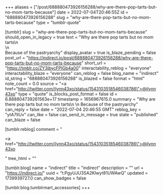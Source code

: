 +++
aliases = ["/post/688880473926156288/why-are-there-pop-tarts-but-no-mom-tarts-because"]
date = 2022-07-04T20:46:55Z
id = "688880473926156288"
slug = "why-are-there-pop-tarts-but-no-mom-tarts-because"
type = "tumblr-quote"

[tumblr]
slug = "why-are-there-pop-tarts-but-no-mom-tarts-because"
should_open_in_legacy = true
text = "Why are there pop tarts but no mom tarts\n<br/>\n<br/>Because of the pastryarchy"
display_avatar = true
is_blaze_pending = false
post_url = "https://indirect.io/post/688880473926156288/why-are-there-pop-tarts-but-no-mom-tarts-because"
short_url = "https://tmblr.co/ZY3jbycFPIGb4a00"
interactability_reblog = "everyone"
interactability_blaze = "everyone"
can_reblog = false
blog_name = "indirect"
id_string = "688880473926156288"
is_blazed = false
format = "html"
note_count = 0.0
source = "<a href=\"http://twitter.com/jlynn43xo/status/1543103518546038786\">@jlynn43xo</a>"
type = "quote"
is_blocks_post_format = false
id = 6.888804739261563e+17
timestamp = 1656967615.0
summary = "Why are there pop tarts but no mom tarts\n \n Because of the pastryarchy"
can_reply = false
date = "2022-07-04 20:46:55 GMT"
reblog_key = "ytA7IIUv"
can_like = false
can_send_in_message = true
state = "published"
can_blaze = false

[tumblr.reblog]
comment = "<p><a href=\"http://twitter.com/jlynn43xo/status/1543103518546038786\">@jlynn43xo</a></p>"
tree_html = ""

[tumblr.blog]
name = "indirect"
title = "indirect"
description = ""
url = "https://indirect.io/"
uuid = "t:PgyUJU3SA2Klwyt81UWAwQ"
updated = 1739939727.0
can_show_badges = false

[tumblr.blog.tumblrmart_accessories]
+++
